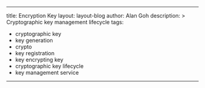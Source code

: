 ---
title: Encryption Key
layout: layout-blog
author: Alan Goh
description: >
  Cryptographic key management lifecycle
tags:
  - cryptographic key
  - key generation
  - crypto
  - key registration
  - key encrypting key
  - cryptographic key lifecycle
  - key management service
  ---
